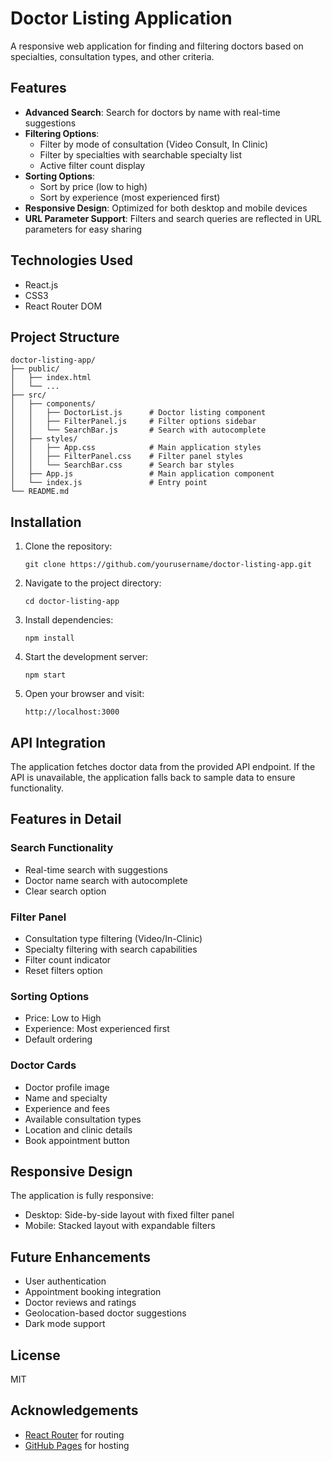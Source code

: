 # Doctor Listing Application

A responsive web application for finding and filtering doctors based on specialties, consultation types, and other criteria.

## Features

- **Advanced Search**: Search for doctors by name with real-time suggestions
- **Filtering Options**:
  - Filter by mode of consultation (Video Consult, In Clinic)
  - Filter by specialties with searchable specialty list
  - Active filter count display
- **Sorting Options**:
  - Sort by price (low to high)
  - Sort by experience (most experienced first)
- **Responsive Design**: Optimized for both desktop and mobile devices
- **URL Parameter Support**: Filters and search queries are reflected in URL parameters for easy sharing

## Technologies Used

- React.js
- CSS3
- React Router DOM

## Project Structure

```
doctor-listing-app/
├── public/
│   ├── index.html
│   └── ...
├── src/
│   ├── components/
│   │   ├── DoctorList.js      # Doctor listing component
│   │   ├── FilterPanel.js     # Filter options sidebar
│   │   └── SearchBar.js       # Search with autocomplete
│   ├── styles/
│   │   ├── App.css            # Main application styles
│   │   ├── FilterPanel.css    # Filter panel styles
│   │   └── SearchBar.css      # Search bar styles
│   ├── App.js                 # Main application component
│   └── index.js               # Entry point
└── README.md
```

## Installation

1. Clone the repository:
   ```
   git clone https://github.com/yourusername/doctor-listing-app.git
   ```

2. Navigate to the project directory:
   ```
   cd doctor-listing-app
   ```

3. Install dependencies:
   ```
   npm install
   ```

4. Start the development server:
   ```
   npm start
   ```

5. Open your browser and visit:
   ```
   http://localhost:3000
   ```

## API Integration

The application fetches doctor data from the provided API endpoint. If the API is unavailable, the application falls back to sample data to ensure functionality.

## Features in Detail

### Search Functionality
- Real-time search with suggestions
- Doctor name search with autocomplete
- Clear search option

### Filter Panel
- Consultation type filtering (Video/In-Clinic)
- Specialty filtering with search capabilities
- Filter count indicator
- Reset filters option

### Sorting Options
- Price: Low to High
- Experience: Most experienced first
- Default ordering

### Doctor Cards
- Doctor profile image
- Name and specialty
- Experience and fees
- Available consultation types
- Location and clinic details
- Book appointment button

## Responsive Design

The application is fully responsive:
- Desktop: Side-by-side layout with fixed filter panel
- Mobile: Stacked layout with expandable filters

## Future Enhancements

- User authentication
- Appointment booking integration
- Doctor reviews and ratings
- Geolocation-based doctor suggestions
- Dark mode support

## License

MIT

## Acknowledgements

- [React Router](https://reactrouter.com/) for routing
- [GitHub Pages](https://pages.github.com/) for hosting
